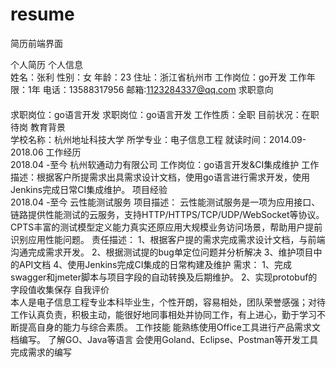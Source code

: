 # resume
简历前端界面


个人简历
个人信息    　　　　　　　　                                                                
姓名：张利	性别：女
年龄：23	住址：浙江省杭州市
工作岗位：go开发	工作年限：1年
电话：13588317956	邮箱:1123284337@qq.com
求职意向    　　　　　　　　                                                                
求职岗位：go语言开发	求职岗位：go语言开发
工作性质：全职	目前状况：在职待岗
教育背景    　　　　　　　　                                                                
学校名称：杭州地址科技大学	所学专业：电子信息工程	就读时间：2014.09-2018.06
工作经历    　　　　　　　　                                                                
2018.04 -至今   杭州软通动力有限公司
工作岗位：go语言开发&CI集成维护
工作描述：根据客户所提需求出具需求设计文档，使用go语言进行需求开发，使用Jenkins完成日常CI集成维护。
项目经验    　　　　　　　　                                                                
2018.04 -至今   云性能测试服务 
项目描述：	云性能测试服务是一项为应用接口、链路提供性能测试的云服务，支持HTTP/HTTPS/TCP/UDP/WebSocket等协议。CPTS丰富的测试模型定义能力真实还原应用大规模业务访问场景，帮助用户提前识别应用性能问题。
责任描述：	1、根据客户提的需求完成需求设计文档，与前端沟通完成需求开发。
2、根据测试提的bug单定位问题并分析解决
3、维护项目中的API文档
4、使用Jenkins完成CI集成的日常构建及维护
需求：	1、完成swagger和jmeter脚本与项目字段的自动转换及后期维护。
2、实现protobuf的字段值收集保存
自我评价    　　　　　　　　                                               
本人是电子信息工程专业本科毕业生，个性开朗，容易相处，团队荣誉感强；对待工作认真负责，积极主动，能很好地同事相处并协同工作，有上进心，勤于学习不断提高自身的能力与综合素质。
工作技能
能熟练使用Office工具进行产品需求文档编写。
了解GO、Java等语言
会使用Goland、Eclipse、Postman等开发工具完成需求的编写
